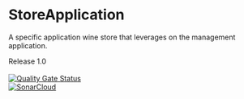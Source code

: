 # StoreApplication
A specific application wine store that leverages on the management application.

Release 1.0
<br/>
<br/>
[![Quality Gate Status](https://sonarcloud.io/api/project_badges/measure?project=TQSFinalProject_StoreApplication&metric=alert_status)](https://sonarcloud.io/summary/new_code?id=TQSFinalProject_StoreApplication)
<br/>
[![SonarCloud](https://sonarcloud.io/images/project_badges/sonarcloud-white.svg)](https://sonarcloud.io/summary/new_code?id=TQSFinalProject_StoreApplication)
